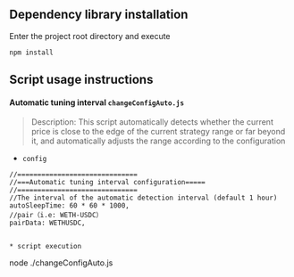 
## Dependency library installation
Enter the project root directory and execute
```
npm install
```

## Script usage instructions

#### Automatic tuning interval `changeConfigAuto.js`
> Description: This script automatically detects whether the current price is close to the edge of the current strategy range or far beyond it, and automatically adjusts the range according to the configuration

* `config`

```
//==============================
//===Automatic tuning interval configuration=====
//==============================
//The interval of the automatic detection interval (default 1 hour)
autoSleepTime: 60 * 60 * 1000,
//pair（i.e: WETH-USDC）
pairData: WETHUSDC,


* script execution

```
node ./changeConfigAuto.js
```
